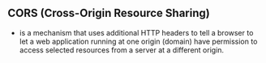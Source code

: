 ## CORS (Cross-Origin Resource Sharing)
- is a mechanism that uses additional HTTP headers to tell a browser to let a web application running at one origin (domain) have permission to access selected resources from a server at a different origin.